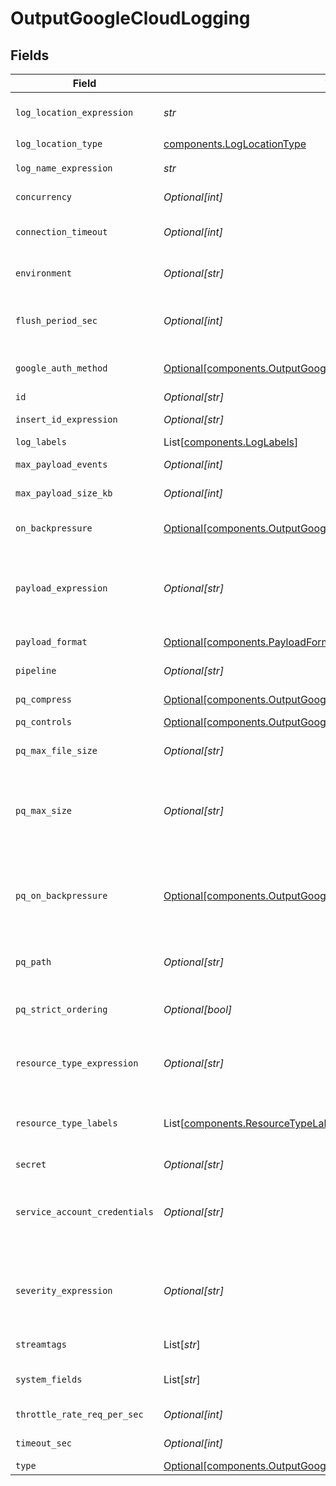 # OutputGoogleCloudLogging


## Fields

| Field                                                                                                                                                                                                                                                                                                  | Type                                                                                                                                                                                                                                                                                                   | Required                                                                                                                                                                                                                                                                                               | Description                                                                                                                                                                                                                                                                                            |
| ------------------------------------------------------------------------------------------------------------------------------------------------------------------------------------------------------------------------------------------------------------------------------------------------------ | ------------------------------------------------------------------------------------------------------------------------------------------------------------------------------------------------------------------------------------------------------------------------------------------------------ | ------------------------------------------------------------------------------------------------------------------------------------------------------------------------------------------------------------------------------------------------------------------------------------------------------ | ------------------------------------------------------------------------------------------------------------------------------------------------------------------------------------------------------------------------------------------------------------------------------------------------------ |
| `log_location_expression`                                                                                                                                                                                                                                                                              | *str*                                                                                                                                                                                                                                                                                                  | :heavy_check_mark:                                                                                                                                                                                                                                                                                     | JavaScript expression to compute the value of the folder ID with which log entries should be associated.                                                                                                                                                                                               |
| `log_location_type`                                                                                                                                                                                                                                                                                    | [components.LogLocationType](../../models/components/loglocationtype.md)                                                                                                                                                                                                                               | :heavy_check_mark:                                                                                                                                                                                                                                                                                     | N/A                                                                                                                                                                                                                                                                                                    |
| `log_name_expression`                                                                                                                                                                                                                                                                                  | *str*                                                                                                                                                                                                                                                                                                  | :heavy_check_mark:                                                                                                                                                                                                                                                                                     | JavaScript expression to compute the value of the log name.                                                                                                                                                                                                                                            |
| `concurrency`                                                                                                                                                                                                                                                                                          | *Optional[int]*                                                                                                                                                                                                                                                                                        | :heavy_minus_sign:                                                                                                                                                                                                                                                                                     | Maximum number of ongoing requests before blocking.                                                                                                                                                                                                                                                    |
| `connection_timeout`                                                                                                                                                                                                                                                                                   | *Optional[int]*                                                                                                                                                                                                                                                                                        | :heavy_minus_sign:                                                                                                                                                                                                                                                                                     | Amount of time (milliseconds) to wait for the connection to establish before retrying                                                                                                                                                                                                                  |
| `environment`                                                                                                                                                                                                                                                                                          | *Optional[str]*                                                                                                                                                                                                                                                                                        | :heavy_minus_sign:                                                                                                                                                                                                                                                                                     | Optionally, enable this config only on a specified Git branch. If empty, will be enabled everywhere.                                                                                                                                                                                                   |
| `flush_period_sec`                                                                                                                                                                                                                                                                                     | *Optional[int]*                                                                                                                                                                                                                                                                                        | :heavy_minus_sign:                                                                                                                                                                                                                                                                                     | Maximum time between requests. Small values could cause the payload size to be smaller than the configured Max record size.                                                                                                                                                                            |
| `google_auth_method`                                                                                                                                                                                                                                                                                   | [Optional[components.OutputGoogleCloudLoggingAuthenticationMethod]](../../models/components/outputgooglecloudloggingauthenticationmethod.md)                                                                                                                                                           | :heavy_minus_sign:                                                                                                                                                                                                                                                                                     | Google authentication method. Choose Auto to use environment variable GOOGLE_APPLICATION_CREDENTIALS..                                                                                                                                                                                                 |
| `id`                                                                                                                                                                                                                                                                                                   | *Optional[str]*                                                                                                                                                                                                                                                                                        | :heavy_minus_sign:                                                                                                                                                                                                                                                                                     | Unique ID for this output                                                                                                                                                                                                                                                                              |
| `insert_id_expression`                                                                                                                                                                                                                                                                                 | *Optional[str]*                                                                                                                                                                                                                                                                                        | :heavy_minus_sign:                                                                                                                                                                                                                                                                                     | JavaScript expression to compute the value of the insert ID field.                                                                                                                                                                                                                                     |
| `log_labels`                                                                                                                                                                                                                                                                                           | List[[components.LogLabels](../../models/components/loglabels.md)]                                                                                                                                                                                                                                     | :heavy_minus_sign:                                                                                                                                                                                                                                                                                     | Labels to apply to the log entry                                                                                                                                                                                                                                                                       |
| `max_payload_events`                                                                                                                                                                                                                                                                                   | *Optional[int]*                                                                                                                                                                                                                                                                                        | :heavy_minus_sign:                                                                                                                                                                                                                                                                                     | Max number of events to include in the request body. Default is 0 (unlimited).                                                                                                                                                                                                                         |
| `max_payload_size_kb`                                                                                                                                                                                                                                                                                  | *Optional[int]*                                                                                                                                                                                                                                                                                        | :heavy_minus_sign:                                                                                                                                                                                                                                                                                     | Maximum size, in KB, of the request body.                                                                                                                                                                                                                                                              |
| `on_backpressure`                                                                                                                                                                                                                                                                                      | [Optional[components.OutputGoogleCloudLoggingBackpressureBehavior]](../../models/components/outputgooglecloudloggingbackpressurebehavior.md)                                                                                                                                                           | :heavy_minus_sign:                                                                                                                                                                                                                                                                                     | Whether to block, drop, or queue events when all receivers are exerting backpressure.                                                                                                                                                                                                                  |
| `payload_expression`                                                                                                                                                                                                                                                                                   | *Optional[str]*                                                                                                                                                                                                                                                                                        | :heavy_minus_sign:                                                                                                                                                                                                                                                                                     | JavaScript expression to compute the value of the payload. Must evaluate to a JavaScript object value. If an invalid value is encountered it will result in the default value instead. Defaults to the entire event.                                                                                   |
| `payload_format`                                                                                                                                                                                                                                                                                       | [Optional[components.PayloadFormat]](../../models/components/payloadformat.md)                                                                                                                                                                                                                         | :heavy_minus_sign:                                                                                                                                                                                                                                                                                     | Format to use when sending payload. Defaults to Text.                                                                                                                                                                                                                                                  |
| `pipeline`                                                                                                                                                                                                                                                                                             | *Optional[str]*                                                                                                                                                                                                                                                                                        | :heavy_minus_sign:                                                                                                                                                                                                                                                                                     | Pipeline to process data before sending out to this output.                                                                                                                                                                                                                                            |
| `pq_compress`                                                                                                                                                                                                                                                                                          | [Optional[components.OutputGoogleCloudLoggingCompression]](../../models/components/outputgooglecloudloggingcompression.md)                                                                                                                                                                             | :heavy_minus_sign:                                                                                                                                                                                                                                                                                     | Codec to use to compress the persisted data.                                                                                                                                                                                                                                                           |
| `pq_controls`                                                                                                                                                                                                                                                                                          | [Optional[components.OutputGoogleCloudLoggingPqControls]](../../models/components/outputgooglecloudloggingpqcontrols.md)                                                                                                                                                                               | :heavy_minus_sign:                                                                                                                                                                                                                                                                                     | N/A                                                                                                                                                                                                                                                                                                    |
| `pq_max_file_size`                                                                                                                                                                                                                                                                                     | *Optional[str]*                                                                                                                                                                                                                                                                                        | :heavy_minus_sign:                                                                                                                                                                                                                                                                                     | The maximum size to store in each queue file before closing and optionally compressing (KB, MB, etc.).                                                                                                                                                                                                 |
| `pq_max_size`                                                                                                                                                                                                                                                                                          | *Optional[str]*                                                                                                                                                                                                                                                                                        | :heavy_minus_sign:                                                                                                                                                                                                                                                                                     | The maximum amount of disk space the queue is allowed to consume. Once reached, the system stops queueing and applies the fallback Queue-full behavior. Enter a numeral with units of KB, MB, etc.                                                                                                     |
| `pq_on_backpressure`                                                                                                                                                                                                                                                                                   | [Optional[components.OutputGoogleCloudLoggingQueueFullBehavior]](../../models/components/outputgooglecloudloggingqueuefullbehavior.md)                                                                                                                                                                 | :heavy_minus_sign:                                                                                                                                                                                                                                                                                     | Whether to block or drop events when the queue is exerting backpressure (full capacity or low disk). 'Block' is the same behavior as non-PQ blocking. 'Drop new data' throws away incoming data, while leaving the contents of the PQ unchanged.                                                       |
| `pq_path`                                                                                                                                                                                                                                                                                              | *Optional[str]*                                                                                                                                                                                                                                                                                        | :heavy_minus_sign:                                                                                                                                                                                                                                                                                     | The location for the persistent queue files. To this field's value, the system will append: /<worker-id>/<output-id>.                                                                                                                                                                                  |
| `pq_strict_ordering`                                                                                                                                                                                                                                                                                   | *Optional[bool]*                                                                                                                                                                                                                                                                                       | :heavy_minus_sign:                                                                                                                                                                                                                                                                                     | Toggle this off to forward new events to receiver(s) before queue is flushed. Otherwise, default drain behavior is FIFO (first in, first out).                                                                                                                                                         |
| `resource_type_expression`                                                                                                                                                                                                                                                                             | *Optional[str]*                                                                                                                                                                                                                                                                                        | :heavy_minus_sign:                                                                                                                                                                                                                                                                                     | JavaScript expression to compute the value of the managed resource type field. Must evaluate to one of the valid values [here](https://cloud.google.com/logging/docs/api/v2/resource-list#resource-types). Defaults to "global".                                                                       |
| `resource_type_labels`                                                                                                                                                                                                                                                                                 | List[[components.ResourceTypeLabels](../../models/components/resourcetypelabels.md)]                                                                                                                                                                                                                   | :heavy_minus_sign:                                                                                                                                                                                                                                                                                     | Labels to apply to the managed resource. These must correspond to the valid labels for the specified resource type (see [here](https://cloud.google.com/logging/docs/api/v2/resource-list#resource-types)). Otherwise, they will be dropped by Google Cloud Logging.                                   |
| `secret`                                                                                                                                                                                                                                                                                               | *Optional[str]*                                                                                                                                                                                                                                                                                        | :heavy_minus_sign:                                                                                                                                                                                                                                                                                     | Select (or create) a stored text secret                                                                                                                                                                                                                                                                |
| `service_account_credentials`                                                                                                                                                                                                                                                                          | *Optional[str]*                                                                                                                                                                                                                                                                                        | :heavy_minus_sign:                                                                                                                                                                                                                                                                                     | Contents of service account credentials (JSON keys) file downloaded from Google Cloud. To upload a file, click the upload button at this field's upper right. As an alternative, you can use environment variables (see [here](https://cloud.google.com/docs/authentication/provide-credentials-adc)). |
| `severity_expression`                                                                                                                                                                                                                                                                                  | *Optional[str]*                                                                                                                                                                                                                                                                                        | :heavy_minus_sign:                                                                                                                                                                                                                                                                                     | JavaScript expression to compute the value of the severity field. Must evaluate to one of the severity values supported by Google Cloud Logging [here](https://cloud.google.com/logging/docs/reference/v2/rest/v2/LogEntry#logseverity) (case insensitive). Defaults to "DEFAULT".                     |
| `streamtags`                                                                                                                                                                                                                                                                                           | List[*str*]                                                                                                                                                                                                                                                                                            | :heavy_minus_sign:                                                                                                                                                                                                                                                                                     | Add tags for filtering and grouping in @{product}.                                                                                                                                                                                                                                                     |
| `system_fields`                                                                                                                                                                                                                                                                                        | List[*str*]                                                                                                                                                                                                                                                                                            | :heavy_minus_sign:                                                                                                                                                                                                                                                                                     | Set of fields to automatically add to events using this output. E.g.: cribl_pipe, c*. Wildcards supported.                                                                                                                                                                                             |
| `throttle_rate_req_per_sec`                                                                                                                                                                                                                                                                            | *Optional[int]*                                                                                                                                                                                                                                                                                        | :heavy_minus_sign:                                                                                                                                                                                                                                                                                     | Maximum number of requests to limit to per second.                                                                                                                                                                                                                                                     |
| `timeout_sec`                                                                                                                                                                                                                                                                                          | *Optional[int]*                                                                                                                                                                                                                                                                                        | :heavy_minus_sign:                                                                                                                                                                                                                                                                                     | Amount of time, in seconds, to wait for a request to complete before aborting it.                                                                                                                                                                                                                      |
| `type`                                                                                                                                                                                                                                                                                                 | [Optional[components.OutputGoogleCloudLoggingType]](../../models/components/outputgooglecloudloggingtype.md)                                                                                                                                                                                           | :heavy_minus_sign:                                                                                                                                                                                                                                                                                     | N/A                                                                                                                                                                                                                                                                                                    |